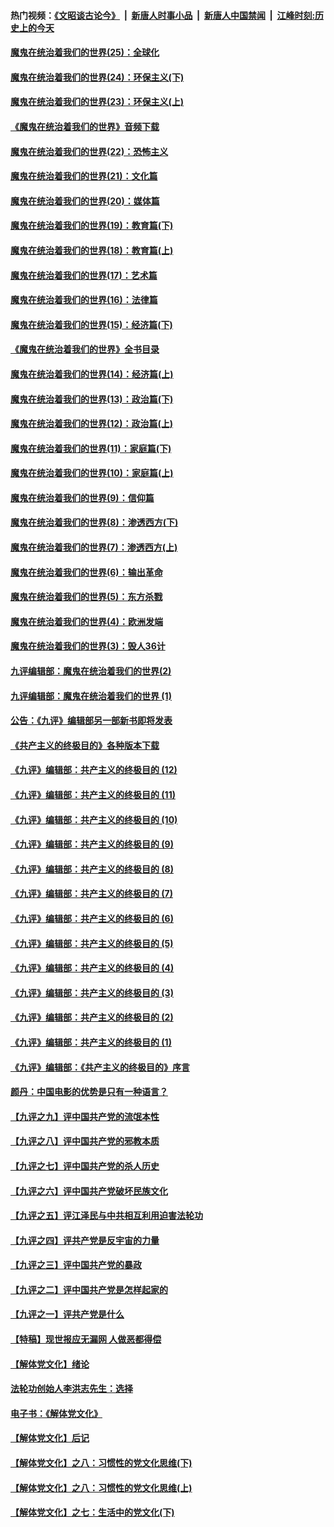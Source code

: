 #### 热门视频：[《文昭谈古论今》](https://github.com/gfw-breaker/wenzhao/blob/master/README.md?t=11091833) &nbsp;|&nbsp; [新唐人时事小品](https://github.com/gfw-breaker/ntdtv-comedy/blob/master/README.md?t=11091833) &nbsp;|&nbsp; [新唐人中国禁闻](https://github.com/gfw-breaker/ntdtv-news/blob/master/README.md?t=11091833) &nbsp;|&nbsp; [江峰时刻:历史上的今天](https://github.com/gfw-breaker/today-in-history/blob/master/README.md?t=11091833) 

#### [魔鬼在统治着我们的世界(25)：全球化](../pages/nsc422/n10788205.md?t=11091833) 

#### [魔鬼在统治着我们的世界(24)：环保主义(下)](../pages/nsc422/n10695307.md?t=11091833) 

#### [魔鬼在统治着我们的世界(23)：环保主义(上)](../pages/nsc422/n10688613.md?t=11091833) 

#### [《魔鬼在统治着我们的世界》音频下载](../pages/nsc422/n10635553.md?t=11091833) 

#### [魔鬼在统治着我们的世界(22)：恐怖主义](../pages/nsc422/n10614727.md?t=11091833) 

#### [魔鬼在统治着我们的世界(21)：文化篇](../pages/nsc422/n10597706.md?t=11091833) 

#### [魔鬼在统治着我们的世界(20)：媒体篇](../pages/nsc422/n10586579.md?t=11091833) 

#### [魔鬼在统治着我们的世界(19)：教育篇(下)](../pages/nsc422/n10564808.md?t=11091833) 

#### [魔鬼在统治着我们的世界(18)：教育篇(上)](../pages/nsc422/n10526970.md?t=11091833) 

#### [魔鬼在统治着我们的世界(17)：艺术篇](../pages/nsc422/n10499093.md?t=11091833) 

#### [魔鬼在统治着我们的世界(16)：法律篇](../pages/nsc422/n10485969.md?t=11091833) 

#### [魔鬼在统治着我们的世界(15)：经济篇(下)](../pages/nsc422/n10469975.md?t=11091833) 

#### [《魔鬼在统治着我们的世界》全书目录](../pages/nsc422/n10464261.md?t=11091833) 

#### [魔鬼在统治着我们的世界(14)：经济篇(上)](../pages/nsc422/n10457370.md?t=11091833) 

#### [魔鬼在统治着我们的世界(13)：政治篇(下)](../pages/nsc422/n10448270.md?t=11091833) 

#### [魔鬼在统治着我们的世界(12)：政治篇(上)](../pages/nsc422/n10444576.md?t=11091833) 

#### [魔鬼在统治着我们的世界(11)：家庭篇(下)](../pages/nsc422/n10440961.md?t=11091833) 

#### [魔鬼在统治着我们的世界(10)：家庭篇(上)](../pages/nsc422/n10435448.md?t=11091833) 

#### [魔鬼在统治着我们的世界(9)：信仰篇](../pages/nsc422/n10432159.md?t=11091833) 

#### [魔鬼在统治着我们的世界(8)：渗透西方(下)](../pages/nsc422/n10429603.md?t=11091833) 

#### [魔鬼在统治着我们的世界(7)：渗透西方(上)](../pages/nsc422/n10426013.md?t=11091833) 

#### [魔鬼在统治着我们的世界(6)：输出革命](../pages/nsc422/n10421536.md?t=11091833) 

#### [魔鬼在统治着我们的世界(5)：东方杀戮](../pages/nsc422/n10417707.md?t=11091833) 

#### [魔鬼在统治着我们的世界(4)：欧洲发端](../pages/nsc422/n10414890.md?t=11091833) 

#### [魔鬼在统治着我们的世界(3)：毁人36计](../pages/nsc422/n10411583.md?t=11091833) 

#### [九评编辑部：魔鬼在统治着我们的世界(2)](../pages/nsc422/n10410036.md?t=11091833) 

#### [九评编辑部：魔鬼在统治着我们的世界 (1)](../pages/nsc422/n10406825.md?t=11091833) 

#### [公告：《九评》编辑部另一部新书即将发表](../pages/nsc422/n10405104.md?t=11091833) 

#### [《共产主义的终极目的》各种版本下载](../pages/nsc422/n10022138.md?t=11091833) 

#### [《九评》编辑部：共产主义的终极目的 (12)](../pages/nsc422/n9933272.md?t=11091833) 

#### [《九评》编辑部：共产主义的终极目的 (11)](../pages/nsc422/n9924973.md?t=11091833) 

#### [《九评》编辑部：共产主义的终极目的 (10)](../pages/nsc422/n9920883.md?t=11091833) 

#### [《九评》编辑部：共产主义的终极目的 (9)](../pages/nsc422/n9916363.md?t=11091833) 

#### [《九评》编辑部：共产主义的终极目的 (8)](../pages/nsc422/n9912488.md?t=11091833) 

#### [《九评》编辑部：共产主义的终极目的 (7)](../pages/nsc422/n9901176.md?t=11091833) 

#### [《九评》编辑部：共产主义的终极目的 (6)](../pages/nsc422/n9899359.md?t=11091833) 

#### [《九评》编辑部：共产主义的终极目的 (5)](../pages/nsc422/n9893174.md?t=11091833) 

#### [《九评》编辑部：共产主义的终极目的 (4)](../pages/nsc422/n9891246.md?t=11091833) 

#### [《九评》编辑部：共产主义的终极目的 (3)](../pages/nsc422/n9879879.md?t=11091833) 

#### [《九评》编辑部：共产主义的终极目的 (2)](../pages/nsc422/n9876205.md?t=11091833) 

#### [《九评》编辑部：共产主义的终极目的 (1)](../pages/nsc422/n9865857.md?t=11091833) 

#### [《九评》编辑部：《共产主义的终极目的》序言](../pages/nsc422/n9862666.md?t=11091833) 

#### [颜丹：中国电影的优势是只有一种语言？](../pages/nsc422/n9583062.md?t=11091833) 

#### [【九评之九】评中国共产党的流氓本性](../pages/nsc422/n737542.md?t=11091833) 

#### [【九评之八】评中国共产党的邪教本质](../pages/nsc422/n735942.md?t=11091833) 

#### [【九评之七】评中国共产党的杀人历史](../pages/nsc422/n733806.md?t=11091833) 

#### [【九评之六】评中国共产党破坏民族文化](../pages/nsc422/n731667.md?t=11091833) 

#### [【九评之五】评江泽民与中共相互利用迫害法轮功](../pages/nsc422/n730058.md?t=11091833) 

#### [【九评之四】评共产党是反宇宙的力量](../pages/nsc422/n727814.md?t=11091833) 

#### [【九评之三】评中国共产党的暴政](../pages/nsc422/n725597.md?t=11091833) 

#### [【九评之二】评中国共产党是怎样起家的](../pages/nsc422/n723946.md?t=11091833) 

#### [【九评之一】评共产党是什么](../pages/nsc422/n722529.md?t=11091833) 

#### [【特稿】现世报应无漏网 人做恶都得偿](../pages/nsc422/n4215167.md?t=11091833) 

#### [【解体党文化】绪论](../pages/nsc422/n1449356.md?t=11091833) 

#### [法轮功创始人李洪志先生：选择](../pages/nsc422/n3580738.md?t=11091833) 

#### [电子书：《解体党文化》](../pages/nsc422/n1573484.md?t=11091833) 

#### [【解体党文化】后记](../pages/nsc422/n1531999.md?t=11091833) 

#### [【解体党文化】之八：习惯性的党文化思维(下)](../pages/nsc422/n1526477.md?t=11091833) 

#### [【解体党文化】之八：习惯性的党文化思维(上)](../pages/nsc422/n1520631.md?t=11091833) 

#### [【解体党文化】之七：生活中的党文化(下)](../pages/nsc422/n1513446.md?t=11091833) 

